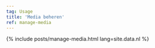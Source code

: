 ```yaml
---
tag: Usage
title: 'Media beheren'
ref: manage-media
---
```


{% include posts/manage-media.html lang=site.data.nl %}
